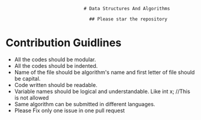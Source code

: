                                  # Data Structures And Algorithms

                                   ## Please star the repository 

# Contribution Guidlines
* All the codes should be modular.
* All the codes should be indented.
* Name of the file should be algorithm's name and first letter of file should be capital.
* Code written should be readable.
* Variable names should be logical and understandable.
  Like int x; //This is not allowed
* Same algorithm can be submitted in different languages.
* Please Fix only one issue in one pull request
